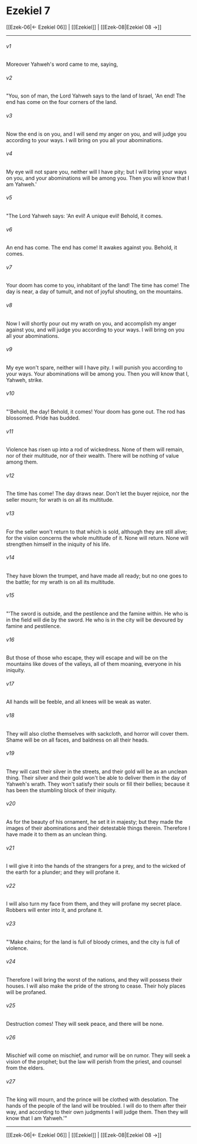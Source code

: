 # Ezekiel 7

[[Ezek-06|← Ezekiel 06]] | [[Ezekiel]] | [[Ezek-08|Ezekiel 08 →]]
***



###### v1 
Moreover Yahweh's word came to me, saying, 

###### v2 
"You, son of man, the Lord Yahweh says to the land of Israel, 'An end! The end has come on the four corners of the land. 

###### v3 
Now the end is on you, and I will send my anger on you, and will judge you according to your ways. I will bring on you all your abominations. 

###### v4 
My eye will not spare you, neither will I have pity; but I will bring your ways on you, and your abominations will be among you. Then you will know that I am Yahweh.' 

###### v5 
"The Lord Yahweh says: 'An evil! A unique evil! Behold, it comes. 

###### v6 
An end has come. The end has come! It awakes against you. Behold, it comes. 

###### v7 
Your doom has come to you, inhabitant of the land! The time has come! The day is near, a day of tumult, and not of joyful shouting, on the mountains. 

###### v8 
Now I will shortly pour out my wrath on you, and accomplish my anger against you, and will judge you according to your ways. I will bring on you all your abominations. 

###### v9 
My eye won't spare, neither will I have pity. I will punish you according to your ways. Your abominations will be among you. Then you will know that I, Yahweh, strike. 

###### v10 
"'Behold, the day! Behold, it comes! Your doom has gone out. The rod has blossomed. Pride has budded. 

###### v11 
Violence has risen up into a rod of wickedness. None of them will remain, nor of their multitude, nor of their wealth. There will be nothing of value among them. 

###### v12 
The time has come! The day draws near. Don't let the buyer rejoice, nor the seller mourn; for wrath is on all its multitude. 

###### v13 
For the seller won't return to that which is sold, although they are still alive; for the vision concerns the whole multitude of it. None will return. None will strengthen himself in the iniquity of his life. 

###### v14 
They have blown the trumpet, and have made all ready; but no one goes to the battle; for my wrath is on all its multitude. 

###### v15 
"'The sword is outside, and the pestilence and the famine within. He who is in the field will die by the sword. He who is in the city will be devoured by famine and pestilence. 

###### v16 
But those of those who escape, they will escape and will be on the mountains like doves of the valleys, all of them moaning, everyone in his iniquity. 

###### v17 
All hands will be feeble, and all knees will be weak as water. 

###### v18 
They will also clothe themselves with sackcloth, and horror will cover them. Shame will be on all faces, and baldness on all their heads. 

###### v19 
They will cast their silver in the streets, and their gold will be as an unclean thing. Their silver and their gold won't be able to deliver them in the day of Yahweh's wrath. They won't satisfy their souls or fill their bellies; because it has been the stumbling block of their iniquity. 

###### v20 
As for the beauty of his ornament, he set it in majesty; but they made the images of their abominations and their detestable things therein. Therefore I have made it to them as an unclean thing. 

###### v21 
I will give it into the hands of the strangers for a prey, and to the wicked of the earth for a plunder; and they will profane it. 

###### v22 
I will also turn my face from them, and they will profane my secret place. Robbers will enter into it, and profane it. 

###### v23 
"'Make chains; for the land is full of bloody crimes, and the city is full of violence. 

###### v24 
Therefore I will bring the worst of the nations, and they will possess their houses. I will also make the pride of the strong to cease. Their holy places will be profaned. 

###### v25 
Destruction comes! They will seek peace, and there will be none. 

###### v26 
Mischief will come on mischief, and rumor will be on rumor. They will seek a vision of the prophet; but the law will perish from the priest, and counsel from the elders. 

###### v27 
The king will mourn, and the prince will be clothed with desolation. The hands of the people of the land will be troubled. I will do to them after their way, and according to their own judgments I will judge them. Then they will know that I am Yahweh.'"

***
[[Ezek-06|← Ezekiel 06]] | [[Ezekiel]] | [[Ezek-08|Ezekiel 08 →]]
